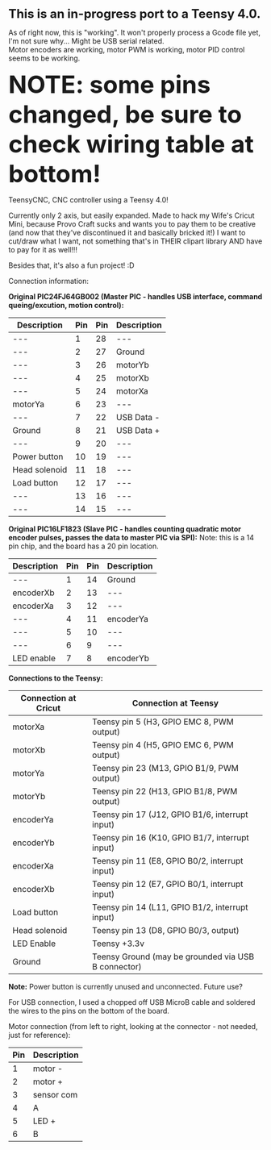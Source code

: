 <font size=5><b>This is an in-progress port to a Teensy 4.0.</b></font>

As of right now, this is "working". It won't properly process a Gcode file yet, I'm not sure why... Might be USB serial related.<br>
Motor encoders are working, motor PWM is working, motor PID control seems to be working.

<font size=10><b>NOTE: some pins changed, be sure to check wiring table at bottom!</b></font>

TeensyCNC, CNC controller using a Teensy 4.0!

Currently only 2 axis, but easily expanded.
Made to hack my Wife's Cricut Mini, because Provo Craft sucks and wants you to pay them to be creative (and now that they've discontinued it and basically bricked it!)
I want to cut/draw what I want, not something that's in THEIR clipart library AND have to pay for it as well!!!

Besides that, it's also a fun project! :D

Connection information:

<b>Original PIC24FJ64GB002 (Master PIC - handles USB interface, command queing/excution, motion control):</b>

Description | Pin | Pin | Description
----------- | --- | --- | -----------
--- | 1 | 28 | ---
--- | 2 | 27 | Ground
--- | 3 | 26 | motorYb
--- | 4 | 25 | motorXb
--- | 5 | 24 | motorXa
motorYa |  6 | 23 | ---
--- | 7 | 22 | USB Data -
Ground | 8 | 21 | USB Data +
--- | 9 | 20 | ---
Power button | 10 | 19 | ---
Head solenoid | 11 | 18 | ---
Load button | 12 | 17 | ---
--- | 13 | 16 | ---
--- | 14 | 15 | ---

<b>Original PIC16LF1823 (Slave PIC -  handles counting quadratic motor encoder pulses, passes the data to master PIC via SPI):</b>
Note: this is a 14 pin chip, and the board has a 20 pin location.

Description | Pin | Pin | Description
----------- | --- | --- | -----------
--- | 1 | 14 | Ground
encoderXb | 2 | 13 | ---
encoderXa | 3 | 12 | ---
--- | 4 | 11 | encoderYa
--- | 5 | 10 | ---
--- | 6 | 9 | ---
LED enable | 7 | 8 | encoderYb

<b>Connections to the Teensy:</b>

Connection at Cricut | Connection at Teensy
-------------------- | --------------------
motorXa | Teensy pin 5 (H3, GPIO EMC 8, PWM output)
motorXb | Teensy pin 4 (H5, GPIO EMC 6, PWM output)
motorYa | Teensy pin 23 (M13, GPIO B1/9, PWM output)
motorYb | Teensy pin 22 (H13, GPIO B1/8, PWM output)
encoderYa | Teensy pin 17 (J12, GPIO B1/6, interrupt input)
encoderYb | Teensy pin 16 (K10, GPIO B1/7, interrupt input)
encoderXa | Teensy pin 11 (E8, GPIO B0/2, interrupt input)
encoderXb | Teensy pin 12 (E7, GPIO B0/1, interrupt input)
Load button | Teensy pin 14 (L11, GPIO B1/2, interrupt input)
Head solenoid | Teensy pin 13 (D8, GPIO B0/3, output)
LED Enable | Teensy +3.3v
Ground | Teensy Ground (may be grounded via USB B connector)

<b>Note:</b>
Power button is currently unused and unconnected. Future use?

For USB connection, I used a chopped off USB MicroB cable and soldered the wires to the pins on the bottom of the board.

Motor connection (from left to right, looking at the connector - not needed, just for reference):

Pin | Description
--- | -----------
1 | motor -
2 | motor +
3 | sensor com
4 | A
5 | LED +
6 | B
